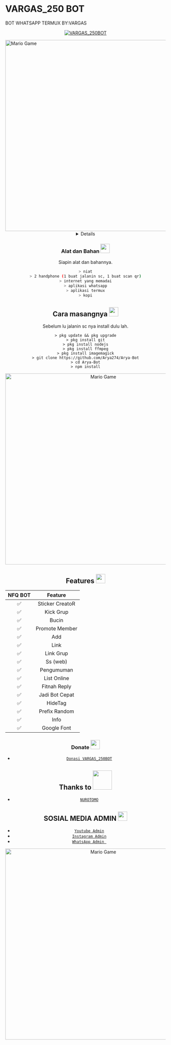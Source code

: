# VARGAS_250 BOT
BOT WHATSAPP TERMUX BY:VARGAS

<p align="center">
<a href="#"><img title="VARGAS_250BOT" src="https://img.shields.io/badge/VARGAS_250-green?colorA=%23ff0000&colorB=%23017e40&style=for-the-badge"></a>
</p>

<img src="https://github.com/TheDudeThatCode/TheDudeThatCode/blob/master/Assets/Developer.gif" alt="Mario Game" width="600" />
<div align="center">
<details>
 
</details>

### Alat dan Bahan <img src="https://github.com/TheDudeThatCode/TheDudeThatCode/blob/master/Assets/Mario_Hello_Big.gif" width="29px">
Siapin alat dan bahannya.
```bash
> niat
> 2 handphone (1 buat jalanin sc, 1 buat scan qr)
> internet yang memadai
> aplikasi whatsapp
> aplikasi termux
> kopi
```





## Cara masangnya <img src="https://github.com/TheDudeThatCode/TheDudeThatCode/blob/master/Assets/hmm.gif" width="29px">
Sebelum lu jalanin sc nya install dulu lah.
```
> pkg update && pkg upgrade
> pkg install git
> pkg install nodejs
> pkg install ffmpeg
> pkg install imagemagick
> git clone https://github.com/Arya274/Arya-Bot
> cd Arya-Bot
> npm install
```
<img src="https://github.com/TheDudeThatCode/TheDudeThatCode/blob/master/Assets/Designer.gif" alt="Mario Game" width="600" />

## Features <img src="https://github.com/TheDudeThatCode/TheDudeThatCode/blob/master/Assets/Earth.gif" width="29px">

| NFQ BOT       |                Feature           |
| :-----------: | :--------------------------------: |
|       ✅       | Sticker CreatoR                  |
|       ✅       | Kick Grup                        |
|       ✅       | Bucin                            |
|       ✅       | Promote Member                   |
|       ✅       | Add                              |
|       ✅       | Link                             |
|       ✅       | Link Grup                        |
|       ✅       | Ss (web)                         |
|       ✅       | Pengumuman                       |
|       ✅       | List Online                      |
|       ✅       | Fitnah Reply                     |
|       ✅       | Jadi Bot Cepat                   |
|       ✅       | HideTag                          |
|       ✅       | Prefix Random                    |
|       ✅       | Info                             |
|       ✅       | Google Font                      |


### Donate <img src="https://github.com/TheDudeThatCode/TheDudeThatCode/blob/master/Assets/coin.gif" width="29px">
* [`Donasi VARGAS_250BOT`](https://pastelink.net/2hgqg)

## Thanks to <img src="https://github.com/TheDudeThatCode/TheDudeThatCode/blob/master/Assets/Handshake.gif" width="60px">
* [`NUROTOMO`](https://github.com/Nurotomo)

## SOSIAL MEDIA ADMIN <img src="https://github.com/TheDudeThatCode/TheDudeThatCode/blob/master/Assets/powerup.gif" width="29px">

* [`Youtube Admin`](https://youtube.com/channel/UCvVdgguxQxdSy8PI4GBLl1g)
* [`Instagram Admin`](https://instagram.com/VARGAS_250/)
* [`WhatsApp Admin `](https://wa.me/+6281227560249)

<img src="https://github.com/TheDudeThatCode/TheDudeThatCode/blob/master/Assets/Mario_Gameplay.gif" alt="Mario Game" width="600" />
